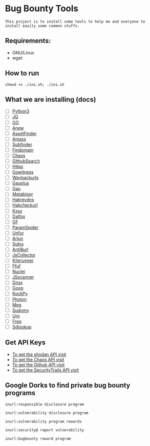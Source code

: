 # Bug Bounty Tools

```
This project is to install some tools to help me and everyone to install easily some common stuffs.
```

## Requirements:

- GNU/Linux
- wget

## How to run

```
chmod +x ./ini.sh; ./ini.sh
```

## What we are installing (docs)

- [ ] [Python3](https://www.python.org/downloads/)
- [ ] [JQ](https://stedolan.github.io/jq/download/)
- [ ] [GO](https://go.dev/doc/install)
- [ ] [Anew](https://github.com/tomnomnom/anew)
- [ ] [AssetFinder](https://github.com/tomnomnom/assetfinder)
- [ ] [Amass](https://github.com/OWASP/Amass)
- [ ] [Subfinder](https://github.com/projectdiscovery/subfinder)
- [ ] [Findomain](https://github.com/Findomain/Findomain)
- [ ] [Chaos](https://github.com/projectdiscovery/chaos-client)
- [ ] [GithubSearch](https://github.com/gwen001/github-search)
- [ ] [Httpx](https://github.com/projectdiscovery/httpx)
- [ ] [Gowitness](https://github.com/sensepost/gowitness)
- [ ] [Waybackurls](https://github.com/tomnomnom/waybackurls)
- [ ] [Gauplus](https://github.com/bp0lr/gauplus)
- [ ] [Gau](https://github.com/lc/gau)
- [ ] [Metabigor](https://github.com/j3ssie/metabigor)
- [ ] [Hakrevdns](https://github.com/hakluke/hakrevdns)
- [ ] [Hakcheckurl](https://github.com/hakluke/hakcheckurl)
- [ ] [Kxss](https://github.com/Emoe/kxss)
- [ ] [Dalfox](https://github.com/hahwul/dalfox/)
- [ ] [GF](https://github.com/tomnomnom/gf)
- [ ] [ParamSpider](https://github.com/devanshbatham/ParamSpider)
- [ ] [Unfur](https://github.com/tomnomnom/unfurl)
- [ ] [Arjun](https://github.com/s0md3v/Arjun)
- [ ] [Subjs](https://github.com/lc/subjs)
- [ ] [AntiBurl](https://github.com/tomnomnom/hacks/tree/master/anti-burl)
- [ ] [JsCollector](https://github.com/KingOfBugbounty/Bug-Bounty-Toolz/blob/master/collector.py)
- [ ] [Kiterunner](https://github.com/assetnote/kiterunner)
- [ ] [Ffuf](https://github.com/ffuf/ffuf)
- [ ] [Nuclei](https://github.com/projectdiscovery/nuclei/)
- [ ] [JSscanner](https://github.com/0x240x23elu/JSScanner)
- [ ] [Dnsx](https://github.com/projectdiscovery/dnsx)
- [ ] [Goop](https://github.com/deletescape/goop)
- [ ] [KockPy](https://github.com/guelfoweb/knock)
- [ ] [Photon](https://github.com/s0md3v/Photon)
- [ ] [Meg](https://github.com/tomnomnom/meg)
- [ ] [Sudomy](https://github.com/screetsec/Sudomy)
- [ ] [Uro](https://github.com/s0md3v/uro)
- [ ] [Freq](https://github.com/takshal/freq)
- [ ] [Sdlookup](https://github.com/j3ssie/sdlookup)

## Get API Keys

- [To get the shodan API visit](https://account.shodan.io/)
- [To get the Chaos API visit](https://chaos.projectdiscovery.io/)
- [To get the Github API visit](https://github.com/settings/tokens/new)
- [To get the SecurityTrails API visit](https://securitytrails.com/app/account/credentials)

## Google Dorks to find private bug bounty programs

```
inurl:responsible disclosure program
```

```
inurl:vulnerability disclosure program
```

```
inurl:vulnerability program rewards 
```

```
inurl:security@ report vulnerability
```

```
inurl:bugbounty reward program
```
